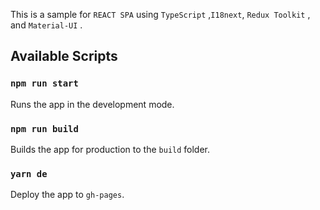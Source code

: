 This is a sample for `REACT SPA` using `TypeScript` ,`I18next`, `Redux Toolkit` , and `Material-UI` .

## Available Scripts

### `npm run start`

Runs the app in the development mode.

### `npm run build`

Builds the app for production to the `build` folder.

### `yarn de`

Deploy the app to `gh-pages`.
